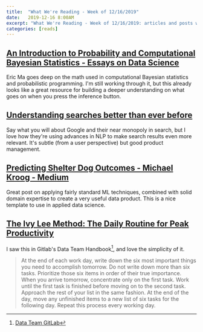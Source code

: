 ```yaml
---
title:  "What We're Reading - Week of 12/16/2019"
date:   2019-12-16 8:00AM
excerpt: "What We're Reading - Week of 12/16/2019: articles and posts we enjoyed "
categories: [reads]
---
```


## [An Introduction to Probability and Computational Bayesian Statistics - Essays on Data Science](https://ericmjl.github.io/essays-on-data-science/machine-learning/computational-bayesian-stats/)
Eric Ma goes deep on the math used in computational Bayesian statistics and probabilistic programming. I'm still working through it, but this already looks like a great resource for building a deeper understanding on what goes on when you press the inference button. 

## [Understanding searches better than ever before](https://www.blog.google/products/search/search-language-understanding-bert)
Say what you will about Google and their near monopoly in search, but I love how they're using advances in NLP to make search results even more relevant. It's subtle (from a user perspective) but good product management.

## [Predicting Shelter Dog Outcomes - Michael Kroog - Medium](https://medium.com/@michaelkroog/predicting-shelter-dog-outcomes-db014269004f)
Great post on applying fairly standard ML techniques, combined with solid domain expertise to create a very useful data product. This is a nice template to use in applied data science.

## [The Ivy Lee Method: The Daily Routine for Peak Productivity](https://jamesclear.com/ivy-lee)
I saw this in Gitlab's Data Team Handbook[^gitlab-handbook], and love the simplicity of it.
> At the end of each work day, write down the six most important things you need to accomplish tomorrow. Do not write down more than six tasks.
Prioritize those six items in order of their true importance.
When you arrive tomorrow, concentrate only on the first task. Work until the first task is finished before moving on to the second task.
Approach the rest of your list in the same fashion. At the end of the day, move any unfinished items to a new list of six tasks for the following day.
Repeat this process every working day.

[^gitlab-handbook]: [Data Team GitLab](https://about.gitlab.com/handbook/business-ops/data-team/)